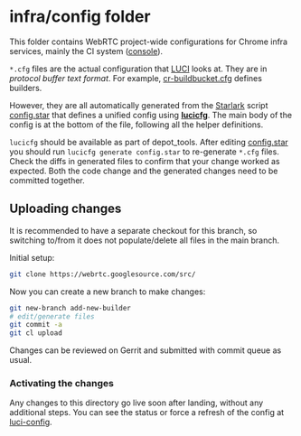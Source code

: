 # infra/config folder

This folder contains WebRTC project-wide configurations for Chrome infra
services, mainly the CI system ([console][]).

`*.cfg` files are the actual configuration that [LUCI][luci-config] looks at.
They are in *protocol buffer text format*. For example,
[cr-buildbucket.cfg](cr-buildbucket.cfg) defines builders.

However, they are all automatically generated from the [Starlark][] script
[config.star](config.star) that defines a unified config using **[lucicfg][]**.
The main body of the config is at the bottom of the file, following all the
helper definitions.

`lucicfg` should be available as part of depot_tools. After editing
[config.star](config.star) you should run `lucicfg generate config.star` to
re-generate `*.cfg` files. Check the diffs in generated files to confirm that
your change worked as expected. Both the code change and the generated changes
need to be committed together.

## Uploading changes

It is recommended to have a separate checkout for this branch, so switching
to/from it does not populate/delete all files in the main branch.

Initial setup:

```bash
git clone https://webrtc.googlesource.com/src/
```

Now you can create a new branch to make changes:

```bash
git new-branch add-new-builder
# edit/generate files
git commit -a
git cl upload
```

Changes can be reviewed on Gerrit and submitted with commit queue as usual.

### Activating the changes

Any changes to this directory go live soon after landing, without any additional
steps. You can see the status or force a refresh of the config at
[luci-config][].

[console]: https://ci.chromium.org/p/webrtc/g/ci/console
[luci-config]: https://luci-config.appspot.com/#/projects/webrtc
[starlark]: https://github.com/google/starlark-go
[lucicfg]: https://chromium.googlesource.com/infra/luci/luci-go/+/main/lucicfg/doc/
